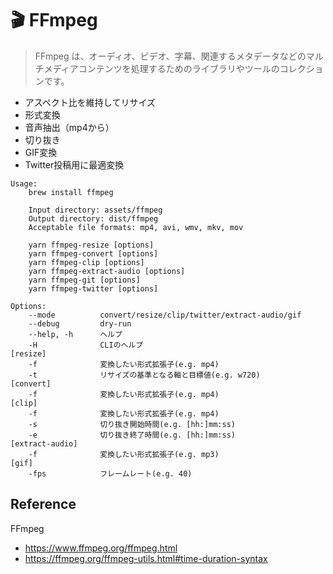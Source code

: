 # 🎬 FFmpeg

> FFmpeg は、オーディオ、ビデオ、字幕、関連するメタデータなどのマルチメディアコンテンツを処理するためのライブラリやツールのコレクションです。

- アスペクト比を維持してリサイズ
- 形式変換
- 音声抽出（mp4から）
- 切り抜き
- GIF変換
- Twitter投稿用に最適変換

```shell
Usage:
    brew install ffmpeg

    Input directory: assets/ffmpeg
    Output directory: dist/ffmpeg
    Acceptable file formats: mp4, avi, wmv, mkv, mov

    yarn ffmpeg-resize [options]
    yarn ffmpeg-convert [options]
    yarn ffmpeg-clip [options]
    yarn ffmpeg-extract-audio [options]
    yarn ffmpeg-git [options]
    yarn ffmpeg-twitter [options]

Options:
    --mode          convert/resize/clip/twitter/extract-audio/gif
    --debug         dry-run
    --help, -h      ヘルプ
    -H              CLIのヘルプ
[resize]
    -f              変換したい形式拡張子(e.g. mp4)
    -t              リサイズの基準となる軸と目標値(e.g. w720)
[convert]
    -f              変換したい形式拡張子(e.g. mp4)
[clip]
    -f              変換したい形式拡張子(e.g. mp4)
    -s              切り抜き開始時間(e.g. [hh:]mm:ss)
    -e              切り抜き終了時間(e.g. [hh:]mm:ss)
[extract-audio]
    -f              変換したい形式拡張子(e.g. mp3)
[gif]
    -fps            フレームレート(e.g. 40)
```

## Reference

FFmpeg

- <https://www.ffmpeg.org/ffmpeg.html>
- <https://ffmpeg.org/ffmpeg-utils.html#time-duration-syntax>

